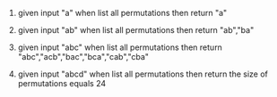 1. given input "a" 
   when list all permutations
   then return "a"
   
2. given input "ab" 
   when list all permutations
   then return "ab","ba"
 
 3. given input "abc" 
    when list all permutations
    then return "abc","acb","bac","bca","cab","cba"
    
 4. given input "abcd"
    when list all permutations
    then return the size of permutations equals 24
